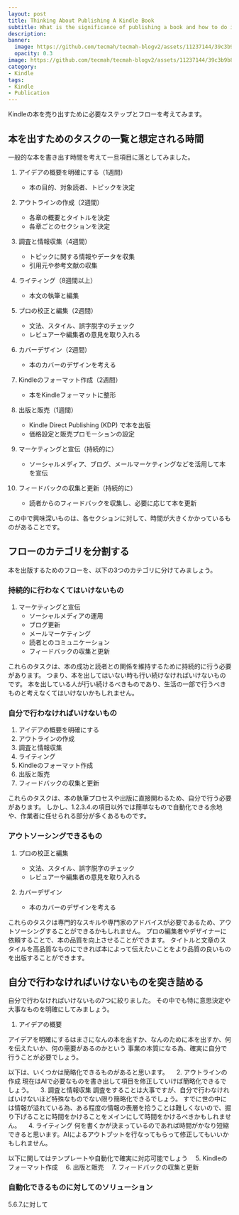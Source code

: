 ```yaml
---
layout: post
title: Thinking About Publishing A Kindle Book
subtitle: What is the significance of publishing a book and how to do it?
description:
banner:
  image: https://github.com/tecmah/tecmah-blogv2/assets/11237144/39c3b9b8-a0d3-49eb-b40a-58d7ec54de12
  opacity: 0.3
image: https://github.com/tecmah/tecmah-blogv2/assets/11237144/39c3b9b8-a0d3-49eb-b40a-58d7ec54de12
category:
- Kindle
tags:
- Kindle
- Publication
---
```


Kindleの本を売り出すために必要なステップとフローを考えてみます。

## 本を出すためのタスクの一覧と想定される時間

一般的な本を書き出す時間を考えて一旦項目に落としてみました。

1. アイデアの概要を明確にする（1週間）
   - 本の目的、対象読者、トピックを決定

2. アウトラインの作成（2週間）
   - 各章の概要とタイトルを決定
   - 各章ごとのセクションを決定

3. 調査と情報収集（4週間）
   - トピックに関する情報やデータを収集
   - 引用元や参考文献の収集

4. ライティング（8週間以上）
   - 本文の執筆と編集

5. プロの校正と編集（2週間）
   - 文法、スタイル、誤字脱字のチェック
   - レビュアーや編集者の意見を取り入れる

6. カバーデザイン（2週間）
   - 本のカバーのデザインを考える

7. Kindleのフォーマット作成（2週間）
   - 本をKindleフォーマットに整形

8. 出版と販売（1週間）
   - Kindle Direct Publishing (KDP) で本を出版
   - 価格設定と販売プロモーションの設定

9. マーケティングと宣伝（持続的に）
   - ソーシャルメディア、ブログ、メールマーケティングなどを活用して本を宣伝

10. フィードバックの収集と更新（持続的に）
    - 読者からのフィードバックを収集し、必要に応じて本を更新

この中で興味深いものは、各セクションに対して、時間が大きくかかっているものがあることです。

## フローのカテゴリを分割する

本を出版するためのフローを、以下の3つのカテゴリに分けてみましょう。

### 持続的に行わなくてはいけないもの

1. マーケティングと宣伝
   - ソーシャルメディアの運用
   - ブログ更新
   - メールマーケティング
   - 読者とのコミュニケーション
   - フィードバックの収集と更新

これらのタスクは、本の成功と読者との関係を維持するために持続的に行う必要があります。
つまり、本を出してはいない時も行い続けなければいけないものです。
本を出している人が行い続けるべきものであり、生活の一部で行うべきものと考えなくてはいけないかもしれません。

### 自分で行わなければいけないもの

1. アイデアの概要を明確にする
2. アウトラインの作成
3. 調査と情報収集
4. ライティング
5. Kindleのフォーマット作成
6. 出版と販売
7. フィードバックの収集と更新

これらのタスクは、本の執筆プロセスや出版に直接関わるため、自分で行う必要があります。
しかし、1.2.3.4.の項目以外では簡単なもので自動化できる余地や、作業者に任せられる部分が多くあるものです。

### アウトソーシングできるもの

1. プロの校正と編集
   - 文法、スタイル、誤字脱字のチェック
   - レビュアーや編集者の意見を取り入れる

2. カバーデザイン
   - 本のカバーのデザインを考える

これらのタスクは専門的なスキルや専門家のアドバイスが必要であるため、アウトソーシングすることができるかもしれません。
プロの編集者やデザイナーに依頼することで、本の品質を向上させることができます。
タイトルと文章のスタイルを高品質なものにできれば本によって伝えたいことをより品質の良いものを出版することができます。

## 自分で行わなければいけないものを突き詰める

自分で行わなければいけないもの7つに絞りました。
その中でも特に意思決定や大事なものを明確にしてみましょう。

1. アイデアの概要

アイデアを明確にするはまさになんの本を出すか、なんのために本を出すか、何を伝えたいか、何の需要があるのかという
事業の本質になる為、確実に自分で行うことが必要でしょう。


以下は、いくつかは簡略化できるものがあると思います。
　2. アウトラインの作成
現在はAIで必要なものを書き出して項目を修正していけば簡略化できるでしょう。
　3. 調査と情報収集
調査をすることは大事ですが、自分で行わなければいけないほど特殊なものでない限り簡略化できるでしょう。
すでに世の中には情報が溢れている為、ある程度の情報の表層を拾うことは難しくないので、掘り下げることに時間をかけることをメインにして時間をかけるべきかもしれません。
　4. ライティング
何を書くかが決まっているのであれば時間がかなり短縮できると思います。AIによるアウトプットを行なってもらって修正してもいいかもしれません。

以下に関してはテンプレートや自動化で確実に対応可能でしょう
　5. Kindleのフォーマット作成
　6. 出版と販売
　7. フィードバックの収集と更新

### 自動化できるものに対してのソリューション

5.6.7.に対して